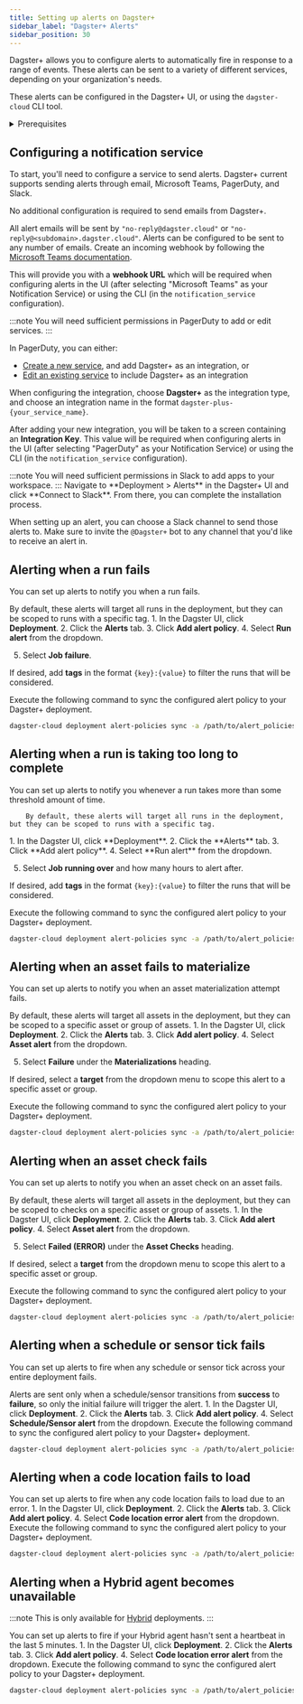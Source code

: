 ```yaml
---
title: Setting up alerts on Dagster+
sidebar_label: "Dagster+ Alerts"
sidebar_position: 30
---
```

[comment]: <> (This file is automatically generated by `dagster-plus/deployment/alerts/generate_alerts_doc.py`)

Dagster+ allows you to configure alerts to automatically fire in response to a range of events. These alerts can be sent to a variety of different services, depending on your organization's needs.

These alerts can be configured in the Dagster+ UI, or using the `dagster-cloud` CLI tool.

<details>
<summary>Prerequisites</summary>
- **Organization**, **Admin**, or **Editor** permissions on Dagster+
</details>

## Configuring a notification service

To start, you'll need to configure a service to send alerts. Dagster+ current supports sending alerts through email, Microsoft Teams, PagerDuty, and Slack.

<Tabs groupId="notification_service">
  <TabItem value='email' label='Email'>
    No additional configuration is required to send emails from Dagster+.

All alert emails will be sent by `"no-reply@dagster.cloud"` or `"no-reply@<subdomain>.dagster.cloud"`. Alerts can be configured to be sent to any number of emails.
  </TabItem>
  <TabItem value='microsoft_teams' label='Microsoft Teams'>
    Create an incoming webhook by following the [Microsoft Teams documentation](https://learn.microsoft.com/en-us/microsoftteams/platform/webhooks-and-connectors/how-to/add-incoming-webhook?tabs=newteams%2Cdotnet).

This will provide you with a **webhook URL** which will be required when configuring alerts in the UI (after selecting "Microsoft Teams" as your Notification Service) or using the CLI (in the `notification_service` configuration).

  </TabItem>
  <TabItem value='pagerduty' label='PagerDuty'>
    :::note
You will need sufficient permissions in PagerDuty to add or edit services.
:::

In PagerDuty, you can either:

- [Create a new service](https://support.pagerduty.com/main/docs/services-and-integrations#create-a-service), and add Dagster+ as an integration, or
- [Edit an existing service](https://support.pagerduty.com/main/docs/services-and-integrations#edit-service-settings) to include Dagster+ as an integration

When configuring the integration, choose **Dagster+** as the integration type, and choose an integration name in the format `dagster-plus-{your_service_name}`.

After adding your new integration, you will be taken to a screen containing an **Integration Key**. This value will be required when configuring alerts in the UI (after selecting "PagerDuty" as your Notification Service) or using the CLI (in the `notification_service` configuration).

  </TabItem>
  <TabItem value='slack' label='Slack'>
    :::note
You will need sufficient permissions in Slack to add apps to your workspace.
:::
Navigate to **Deployment > Alerts** in the Dagster+ UI and click **Connect to Slack**. From there, you can complete the installation process.

When setting up an alert, you can choose a Slack channel to send those alerts to. Make sure to invite the `@Dagster+` bot to any channel that you'd like to receive an alert in.

  </TabItem>
</Tabs>

## Alerting when a run fails
You can set up alerts to notify you when a run fails.

By default, these alerts will target all runs in the deployment, but they can be scoped to runs with a specific tag.
<Tabs groupId="ui_or_code">
  <TabItem value='ui' label='In the UI'>
    1. In the Dagster UI, click **Deployment**.
2. Click the **Alerts** tab.
3. Click **Add alert policy**.
4. Select **Run alert** from the dropdown.

5. Select **Job failure**.

If desired, add **tags** in the format `{key}:{value}` to filter the runs that will be considered.

  </TabItem>
  <TabItem value='code' label='In code'>
    Execute the following command to sync the configured alert policy to your Dagster+ deployment.

  ```bash
  dagster-cloud deployment alert-policies sync -a /path/to/alert_policies.yaml
  ```
  <Tabs groupId="notification_service">
    <TabItem value='email' label='Email'>
      <CodeExample filePath="dagster-plus/deployment/alerts/schedule-sensor-failure-email.yaml" language="yaml" />
    </TabItem>
    <TabItem value='microsoft_teams' label='Microsoft Teams'>
      <CodeExample filePath="dagster-plus/deployment/alerts/schedule-sensor-failure-microsoft_teams.yaml" language="yaml" />
    </TabItem>
    <TabItem value='pagerduty' label='PagerDuty'>
      <CodeExample filePath="dagster-plus/deployment/alerts/schedule-sensor-failure-pagerduty.yaml" language="yaml" />
    </TabItem>
    <TabItem value='slack' label='Slack'>
      <CodeExample filePath="dagster-plus/deployment/alerts/schedule-sensor-failure-slack.yaml" language="yaml" />
    </TabItem>
  </Tabs>

  </TabItem>
</Tabs>

## Alerting when a run is taking too long to complete
You can set up alerts to notify you whenever a run takes more than some threshold amount of time.

        By default, these alerts will target all runs in the deployment, but they can be scoped to runs with a specific tag.
<Tabs groupId="ui_or_code">
  <TabItem value='ui' label='In the UI'>
    1. In the Dagster UI, click **Deployment**.
2. Click the **Alerts** tab.
3. Click **Add alert policy**.
4. Select **Run alert** from the dropdown.

5. Select **Job running over** and how many hours to alert after.

If desired, add **tags** in the format `{key}:{value}` to filter the runs that will be considered.

  </TabItem>
  <TabItem value='code' label='In code'>
    Execute the following command to sync the configured alert policy to your Dagster+ deployment.

  ```bash
  dagster-cloud deployment alert-policies sync -a /path/to/alert_policies.yaml
  ```
  <Tabs groupId="notification_service">
    <TabItem value='email' label='Email'>
      <CodeExample filePath="dagster-plus/deployment/alerts/job-running-over-one-hour-email.yaml" language="yaml" />
    </TabItem>
    <TabItem value='microsoft_teams' label='Microsoft Teams'>
      <CodeExample filePath="dagster-plus/deployment/alerts/job-running-over-one-hour-microsoft_teams.yaml" language="yaml" />
    </TabItem>
    <TabItem value='pagerduty' label='PagerDuty'>
      <CodeExample filePath="dagster-plus/deployment/alerts/job-running-over-one-hour-pagerduty.yaml" language="yaml" />
    </TabItem>
    <TabItem value='slack' label='Slack'>
      <CodeExample filePath="dagster-plus/deployment/alerts/job-running-over-one-hour-slack.yaml" language="yaml" />
    </TabItem>
  </Tabs>

  </TabItem>
</Tabs>

## Alerting when an asset fails to materialize
You can set up alerts to notify you when an asset materialization attempt fails.

By default, these alerts will target all assets in the deployment, but they can be scoped to a specific asset or group of assets.
<Tabs groupId="ui_or_code">
  <TabItem value='ui' label='In the UI'>
    1. In the Dagster UI, click **Deployment**.
2. Click the **Alerts** tab.
3. Click **Add alert policy**.
4. Select **Asset alert** from the dropdown.

5. Select **Failure** under the **Materializations** heading.

If desired, select a **target** from the dropdown menu to scope this alert to a specific asset or group.

  </TabItem>
  <TabItem value='code' label='In code'>
    Execute the following command to sync the configured alert policy to your Dagster+ deployment.

  ```bash
  dagster-cloud deployment alert-policies sync -a /path/to/alert_policies.yaml
  ```
  <Tabs groupId="notification_service">
    <TabItem value='email' label='Email'>
      <CodeExample filePath="dagster-plus/deployment/alerts/schedule-sensor-failure-email.yaml" language="yaml" />
    </TabItem>
    <TabItem value='microsoft_teams' label='Microsoft Teams'>
      <CodeExample filePath="dagster-plus/deployment/alerts/schedule-sensor-failure-microsoft_teams.yaml" language="yaml" />
    </TabItem>
    <TabItem value='pagerduty' label='PagerDuty'>
      <CodeExample filePath="dagster-plus/deployment/alerts/schedule-sensor-failure-pagerduty.yaml" language="yaml" />
    </TabItem>
    <TabItem value='slack' label='Slack'>
      <CodeExample filePath="dagster-plus/deployment/alerts/schedule-sensor-failure-slack.yaml" language="yaml" />
    </TabItem>
  </Tabs>

  </TabItem>
</Tabs>

## Alerting when an asset check fails
You can set up alerts to notify you when an asset check on an asset fails.

By default, these alerts will target all assets in the deployment, but they can be scoped to checks on a specific asset or group of assets.
<Tabs groupId="ui_or_code">
  <TabItem value='ui' label='In the UI'>
    1. In the Dagster UI, click **Deployment**.
2. Click the **Alerts** tab.
3. Click **Add alert policy**.
4. Select **Asset alert** from the dropdown.

5. Select **Failed (ERROR)** under the **Asset Checks** heading.

If desired, select a **target** from the dropdown menu to scope this alert to a specific asset or group.

  </TabItem>
  <TabItem value='code' label='In code'>
    Execute the following command to sync the configured alert policy to your Dagster+ deployment.

  ```bash
  dagster-cloud deployment alert-policies sync -a /path/to/alert_policies.yaml
  ```
  <Tabs groupId="notification_service">
    <TabItem value='email' label='Email'>
      <CodeExample filePath="dagster-plus/deployment/alerts/asset-check-failed-email.yaml" language="yaml" />
    </TabItem>
    <TabItem value='microsoft_teams' label='Microsoft Teams'>
      <CodeExample filePath="dagster-plus/deployment/alerts/asset-check-failed-microsoft_teams.yaml" language="yaml" />
    </TabItem>
    <TabItem value='pagerduty' label='PagerDuty'>
      <CodeExample filePath="dagster-plus/deployment/alerts/asset-check-failed-pagerduty.yaml" language="yaml" />
    </TabItem>
    <TabItem value='slack' label='Slack'>
      <CodeExample filePath="dagster-plus/deployment/alerts/asset-check-failed-slack.yaml" language="yaml" />
    </TabItem>
  </Tabs>

  </TabItem>
</Tabs>

## Alerting when a schedule or sensor tick fails
You can set up alerts to fire when any schedule or sensor tick across your entire deployment fails.

Alerts are sent only when a schedule/sensor transitions from **success** to **failure**, so only the initial failure will trigger the alert.
<Tabs groupId="ui_or_code">
  <TabItem value='ui' label='In the UI'>
    1. In the Dagster UI, click **Deployment**.
2. Click the **Alerts** tab.
3. Click **Add alert policy**.
4. Select **Schedule/Sensor alert** from the dropdown.
  </TabItem>
  <TabItem value='code' label='In code'>
    Execute the following command to sync the configured alert policy to your Dagster+ deployment.

  ```bash
  dagster-cloud deployment alert-policies sync -a /path/to/alert_policies.yaml
  ```
  <Tabs groupId="notification_service">
    <TabItem value='email' label='Email'>
      <CodeExample filePath="dagster-plus/deployment/alerts/schedule-sensor-failure-email.yaml" language="yaml" />
    </TabItem>
    <TabItem value='microsoft_teams' label='Microsoft Teams'>
      <CodeExample filePath="dagster-plus/deployment/alerts/schedule-sensor-failure-microsoft_teams.yaml" language="yaml" />
    </TabItem>
    <TabItem value='pagerduty' label='PagerDuty'>
      <CodeExample filePath="dagster-plus/deployment/alerts/schedule-sensor-failure-pagerduty.yaml" language="yaml" />
    </TabItem>
    <TabItem value='slack' label='Slack'>
      <CodeExample filePath="dagster-plus/deployment/alerts/schedule-sensor-failure-slack.yaml" language="yaml" />
    </TabItem>
  </Tabs>

  </TabItem>
</Tabs>

## Alerting when a code location fails to load
You can set up alerts to fire when any code location fails to load due to an error.
<Tabs groupId="ui_or_code">
  <TabItem value='ui' label='In the UI'>
    1. In the Dagster UI, click **Deployment**.
2. Click the **Alerts** tab.
3. Click **Add alert policy**.
4. Select **Code location error alert** from the dropdown.
  </TabItem>
  <TabItem value='code' label='In code'>
    Execute the following command to sync the configured alert policy to your Dagster+ deployment.

  ```bash
  dagster-cloud deployment alert-policies sync -a /path/to/alert_policies.yaml
  ```
  <Tabs groupId="notification_service">
    <TabItem value='email' label='Email'>
      <CodeExample filePath="dagster-plus/deployment/alerts/code-location-error-email.yaml" language="yaml" />
    </TabItem>
    <TabItem value='microsoft_teams' label='Microsoft Teams'>
      <CodeExample filePath="dagster-plus/deployment/alerts/code-location-error-microsoft_teams.yaml" language="yaml" />
    </TabItem>
    <TabItem value='pagerduty' label='PagerDuty'>
      <CodeExample filePath="dagster-plus/deployment/alerts/code-location-error-pagerduty.yaml" language="yaml" />
    </TabItem>
    <TabItem value='slack' label='Slack'>
      <CodeExample filePath="dagster-plus/deployment/alerts/code-location-error-slack.yaml" language="yaml" />
    </TabItem>
  </Tabs>

  </TabItem>
</Tabs>

## Alerting when a Hybrid agent becomes unavailable
:::note
This is only available for [Hybrid](/todo) deployments.
:::

You can set up alerts to fire if your Hybrid agent hasn't sent a heartbeat in the last 5 minutes.
<Tabs groupId="ui_or_code">
  <TabItem value='ui' label='In the UI'>
    1. In the Dagster UI, click **Deployment**.
2. Click the **Alerts** tab.
3. Click **Add alert policy**.
4. Select **Code location error alert** from the dropdown.
  </TabItem>
  <TabItem value='code' label='In code'>
    Execute the following command to sync the configured alert policy to your Dagster+ deployment.

  ```bash
  dagster-cloud deployment alert-policies sync -a /path/to/alert_policies.yaml
  ```
  <Tabs groupId="notification_service">
    <TabItem value='email' label='Email'>
      <CodeExample filePath="dagster-plus/deployment/alerts/code-location-error-email.yaml" language="yaml" />
    </TabItem>
    <TabItem value='microsoft_teams' label='Microsoft Teams'>
      <CodeExample filePath="dagster-plus/deployment/alerts/code-location-error-microsoft_teams.yaml" language="yaml" />
    </TabItem>
    <TabItem value='pagerduty' label='PagerDuty'>
      <CodeExample filePath="dagster-plus/deployment/alerts/code-location-error-pagerduty.yaml" language="yaml" />
    </TabItem>
    <TabItem value='slack' label='Slack'>
      <CodeExample filePath="dagster-plus/deployment/alerts/code-location-error-slack.yaml" language="yaml" />
    </TabItem>
  </Tabs>

  </TabItem>
</Tabs>